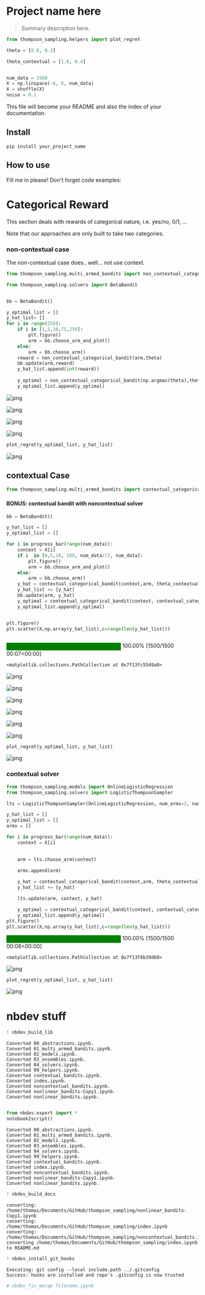 # Project name here
> Summary description here.


```python
from thompson_sampling.helpers import plot_regret
```

```python
theta = [0.6, 0.3]

theta_contextual = [1.6, 0.4]


num_data = 1500
X = np.linspace(-6, 6, num_data)
X = shuffle(X)
noise = 0.1

```

This file will become your README and also the index of your documentation.

## Install

`pip install your_project_name`

## How to use

Fill me in please! Don't forget code examples:

# Categorical Reward

This section deals with rewards of categorical nature, i.e. yes/no, 0/1, ...

Note that our approaches are only built to take two categories. 

### non-contextual case

The non-contextual case does.. well... not use context.

```python
from thompson_sampling.multi_armed_bandits import non_contextual_categorical_bandit
```

```python
from thompson_sampling.solvers import BetaBandit
```

```python

bb = BetaBandit()

y_optimal_list = []
y_hat_list= []
for i in range(250):
    if i in [1,5,10,75,250]:
        plt.figure()
        arm = bb.choose_arm_and_plot()
    else:
        arm = bb.choose_arm()
    reward = non_contextual_categorical_bandit(arm,theta)
    bb.update(arm,reward)
    y_hat_list.append(int(reward))
        
    y_optimal = non_contextual_categorical_bandit(np.argmax(theta),theta)
    y_optimal_list.append(y_optimal)

```


![png](docs/images/output_12_0.png)



![png](docs/images/output_12_1.png)



![png](docs/images/output_12_2.png)



![png](docs/images/output_12_3.png)


```python
plot_regret(y_optimal_list, y_hat_list)
```


![png](docs/images/output_13_0.png)


## contextual Case

```python
from thompson_sampling.multi_armed_bandits import contextual_categorical_bandit, contextual_categorical_get_optimal_arm
```

#### BONUS: contextual bandit with noncontextual solver

```python
bb = BetaBandit()

y_hat_list = []
y_optimal_list = []

for i in progress_bar(range(num_data)):
    context = X[i]
    if i  in [0,5,10, 100, num_data//2, num_data]:
        plt.figure()
        arm = bb.choose_arm_and_plot()
    else:
        arm = bb.choose_arm()
    y_hat = contextual_categorical_bandit(context,arm, theta_contextual,noise)[0]
    y_hat_list += [y_hat]
    bb.update(arm, y_hat)
    y_optimal = contextual_categorical_bandit(context, contextual_categorical_get_optimal_arm(context), theta_contextual, noise)[0]
    y_optimal_list.append(y_optimal)


plt.figure()
plt.scatter(X,np.array(y_hat_list),c=range(len(y_hat_list)))



```



<div>
    <style>
        /* Turns off some styling */
        progress {
            /* gets rid of default border in Firefox and Opera. */
            border: none;
            /* Needs to be in here for Safari polyfill so background images work as expected. */
            background-size: auto;
        }
        .progress-bar-interrupted, .progress-bar-interrupted::-webkit-progress-bar {
            background: #F44336;
        }
    </style>
  <progress value='1500' class='' max='1500', style='width:300px; height:20px; vertical-align: middle;'></progress>
  100.00% [1500/1500 00:07<00:00]
</div>






    <matplotlib.collections.PathCollection at 0x7f13fc5549a0>




![png](docs/images/output_17_2.png)



![png](docs/images/output_17_3.png)



![png](docs/images/output_17_4.png)



![png](docs/images/output_17_5.png)



![png](docs/images/output_17_6.png)



![png](docs/images/output_17_7.png)


```python
plot_regret(y_optimal_list, y_hat_list)
```


![png](docs/images/output_18_0.png)


### contextual solver

```python
from thompson_sampling.models import OnlineLogisticRegression
from thompson_sampling.solvers import LogisticThompsonSampler
```

```python
lts = LogisticThompsonSampler(OnlineLogisticRegression, num_arms=2, num_context = 1)
```

```python
y_hat_list = []
y_optimal_list = []
arms = []

for i in progress_bar(range(num_data)):
    context = X[i]
    

    arm = lts.choose_arm(context)
        
    arms.append(arm)

    y_hat = contextual_categorical_bandit(context,arm, theta_contextual,noise)[0]
    y_hat_list += [y_hat]

    lts.update(arm, context, y_hat)

    y_optimal = contextual_categorical_bandit(context, contextual_categorical_get_optimal_arm(context), theta_contextual, noise)[0]
    y_optimal_list.append(y_optimal)
plt.figure()
plt.scatter(X,np.array(y_hat_list),c=range(len(y_hat_list)))


```



<div>
    <style>
        /* Turns off some styling */
        progress {
            /* gets rid of default border in Firefox and Opera. */
            border: none;
            /* Needs to be in here for Safari polyfill so background images work as expected. */
            background-size: auto;
        }
        .progress-bar-interrupted, .progress-bar-interrupted::-webkit-progress-bar {
            background: #F44336;
        }
    </style>
  <progress value='1500' class='' max='1500', style='width:300px; height:20px; vertical-align: middle;'></progress>
  100.00% [1500/1500 00:08<00:00]
</div>






    <matplotlib.collections.PathCollection at 0x7f13f8b39d60>




![png](docs/images/output_22_2.png)


```python
plot_regret(y_optimal_list, y_hat_list)
```


![png](docs/images/output_23_0.png)


# nbdev stuff

```python
! nbdev_build_lib
```

    Converted 00_abstractions.ipynb.
    Converted 01_multi_armed_bandits.ipynb.
    Converted 02_models.ipynb.
    Converted 03_ensembles.ipynb.
    Converted 04_solvers.ipynb.
    Converted 99_helpers.ipynb.
    Converted contextual_bandits.ipynb.
    Converted index.ipynb.
    Converted noncontextual_bandits.ipynb.
    Converted nonlinear_bandits-Copy1.ipynb.
    Converted nonlinear_bandits.ipynb.


```python

from nbdev.export import *
notebook2script()
```

    Converted 00_abstractions.ipynb.
    Converted 01_multi_armed_bandits.ipynb.
    Converted 02_models.ipynb.
    Converted 03_ensembles.ipynb.
    Converted 04_solvers.ipynb.
    Converted 99_helpers.ipynb.
    Converted contextual_bandits.ipynb.
    Converted index.ipynb.
    Converted noncontextual_bandits.ipynb.
    Converted nonlinear_bandits-Copy1.ipynb.
    Converted nonlinear_bandits.ipynb.


```python
! nbdev_build_docs
```

    converting: /home/thomas/Documents/GitHub/thompson_sampling/nonlinear_bandits-Copy1.ipynb
    converting: /home/thomas/Documents/GitHub/thompson_sampling/index.ipynb
    converting: /home/thomas/Documents/GitHub/thompson_sampling/noncontextual_bandits.ipynb
    converting /home/thomas/Documents/GitHub/thompson_sampling/index.ipynb to README.md


```python
! nbdev_install_git_hooks
```

    Executing: git config --local include.path ../.gitconfig
    Success: hooks are installed and repo's .gitconfig is now trusted


```python
# nbdev_fix_merge filename.ipynb
```
